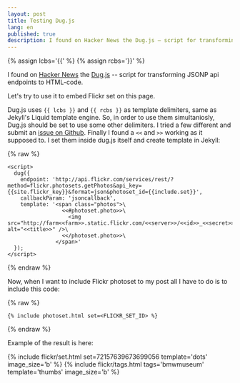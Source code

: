```yaml
---
layout: post
title: Testing Dug.js
lang: en
published: true
description: I found on Hacker News the Dug.js – script for transforming JSONP api endpoints to HTML-code. Let's try to use it to embed Flickr set on this page.
---
```


{% assign lcbs='{{' %}
{% assign rcbs='}}' %}

I found on [Hacker News][1] the [Dug.js][2] -- script for transforming JSONP api endpoints to HTML-code.

Let's try to use it to embed Flickr set on this page.

Dug.js uses `{{ lcbs }}` and `{{ rcbs }}` as template delimiters, same as Jekyll's Liquid template engine. So, in order to use them simultaniosly, Dug.js should be set to use some other delimiters. I tried a few different and submit an [issue on Github][3]. Finally I found a `<<` and `>>` working as it supposed to. I set them inside dug.js itself and create template in Jekyll:

{% raw %}

    <script>
      dug({
        endpoint: 'http://api.flickr.com/services/rest/?method=flickr.photosets.getPhotos&api_key={{site.flickr_key}}&format=json&photoset_id={{include.set}}',
        callbackParam: 'jsoncallback',
        template: '<span class="photos">\
                     <<#photoset.photo>>\
                       <img src="http://farm<<farm>>.static.flickr.com/<<server>>/<<id>>_<<secret>>.jpg" alt="<<title>>" />\
                     <</photoset.photo>>\
                   </span>'
      });
    </script>

{% endraw %}

Now, when I want to include Flickr photoset to my post all I have to do is to include this code:

{% raw %}

    {% include photoset.html set=<FLICKR_SET_ID> %}
    
{% endraw %}

Example of the result is here:

{% include flickr/set.html set=72157639673699056 template='dots' image_size='b' %}
{% include flickr/tags.html tags='bmwmuseum' template='thumbs' image_size='b' %}

[1]: https://news.ycombinator.com/item?id=7230411
[2]: http://rog.ie/blog/dugjs-a-jsonp-to-html-script
[3]: https://github.com/rogie/Dug.js/issues/6


